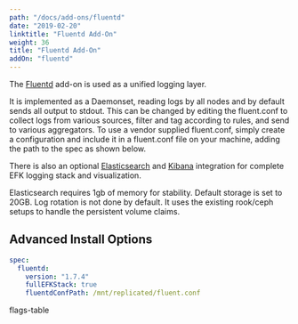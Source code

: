 ```yaml
---
path: "/docs/add-ons/fluentd"
date: "2019-02-20"
linktitle: "Fluentd Add-On"
weight: 36
title: "Fluentd Add-On"
addOn: "fluentd"
---
```


The [Fluentd](https://www.fluentd.org/) add-on is used as a unified logging layer.

It is implemented as a Daemonset, reading logs by all nodes and by default sends all output to stdout.
This can be changed by editing the fluent.conf to collect logs from various sources, filter and tag according to rules, and send to various aggregators.
To use a vendor supplied fluent.conf, simply create a configuration and include it in a fluent.conf file on your machine, adding the path to the spec as shown below.

There is also an optional [Elasticsearch](https://www.elastic.co/elasticsearch/) and [Kibana](https://www.elastic.co/kibana) integration for complete EFK logging stack and visualization.

Elasticsearch requires 1gb of memory for stability. Default storage is set to 20GB. Log rotation is not done by default. It uses the existing rook/ceph setups to handle the persistent volume claims.

## Advanced Install Options

```yaml
spec:
  fluentd:
    version: "1.7.4"
    fullEFKStack: true
    fluentdConfPath: /mnt/replicated/fluent.conf
```

flags-table

